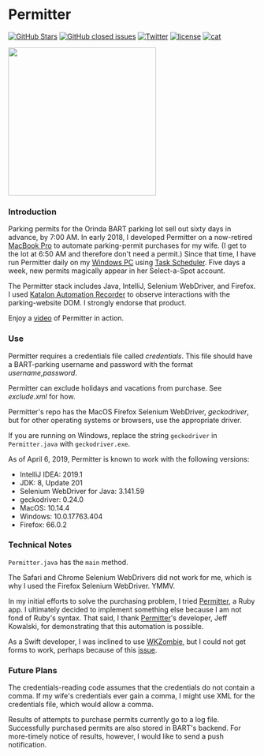 Permitter
=========

[![GitHub Stars](https://img.shields.io/github/stars/badges/shields.svg?style=social&label=Star)]()
[![GitHub closed issues](https://img.shields.io/github/issues-closed/badges/shields.svg)]()
[![Twitter](https://img.shields.io/badge/twitter-@vermont42-blue.svg?style=flat)](http://twitter.com/vermont42)
[![license](https://img.shields.io/github/license/mashape/apistatus.svg)]()
[![cat](https://img.shields.io/badge/cat-friendly-blue.svg)](https://twitter.com/vermont42/status/784504585243078656)

<a href="url"><img src="BART.gif" align="center" height="300"></a>
<br />

### Introduction

Parking permits for the Orinda BART parking lot sell out sixty days in advance, by 7:00 AM. In early 2018, I developed Permitter on a now-retired [MacBook Pro](https://motherboard.vice.com/en_us/article/53db3a/the-2012-non-retina-macbook-pro-is-still-the-best-laptop-apple-sells) to automate parking-permit purchases for my wife. (I get to the lot at 6:50 AM and therefore don't need a permit.) Since that time, I have run Permitter daily on my [Windows PC](https://www.intel.com/content/www/us/en/products/boards-kits/nuc.html) using [Task Scheduler](https://docs.microsoft.com/en-us/windows/desktop/taskschd/task-scheduler-start-page). Five days a week, new permits magically appear in her Select-a-Spot account.

The Permitter stack includes Java, IntelliJ, Selenium WebDriver, and Firefox. I used [Katalon Automation Recorder](https://www.katalon.com/resources-center/blog/katalon-automation-recorder/) to observe interactions with the parking-website DOM. I strongly endorse that product.

Enjoy a [video](https://vimeo.com/250967769) of Permitter in action.

### Use

Permitter requires a credentials file called *credentials*. This file should have a BART-parking username and password with the format *username,password*.

Permitter can exclude holidays and vacations from purchase. See *exclude.xml* for how.

Permitter's repo has the MacOS Firefox Selenium WebDriver, *geckodriver*, but for other operating systems or browsers, use the appropriate driver.

If you are running on Windows, replace the string `geckodriver` in `Permitter.java` with `geckodriver.exe`.

As of April 6, 2019, Permitter is known to work with the following versions:

* IntelliJ IDEA: 2019.1
* JDK: 8, Update 201
* Selenium WebDriver for Java: 3.141.59
* geckodriver: 0.24.0
* MacOS: 10.14.4
* Windows: 10.0.17763.404
* Firefox: 66.0.2

### Technical Notes

`Permitter.java` has the `main` method.

The Safari and Chrome Selenium WebDrivers did not work for me, which is why I used the Firefox Selenium WebDriver. YMMV.

In my initial efforts to solve the purchasing problem, I tried [Permitter](https://github.com/jeffkowalski/permitter), a Ruby app. I ultimately decided to implement something else because I am not fond of Ruby's syntax. That said, I thank [Permitter](https://github.com/jeffkowalski/permitter)'s developer, Jeff Kowalski, for demonstrating that this automation is possible.

As a Swift developer, I was inclined to use [WKZombie](https://github.com/mkoehnke/WKZombie), but I could not get forms to work, perhaps because of this [issue](https://github.com/mkoehnke/WKZombie/issues/76).

### Future Plans

The credentials-reading code assumes that the credentials do not contain a comma. If my wife's credentials ever gain a comma, I might use XML for the credentials file, which would allow a comma.

Results of attempts to purchase permits currently go to a log file. Successfully purchased permits are also stored in BART's backend. For more-timely notice of results, however, I would like to send a push notification.
